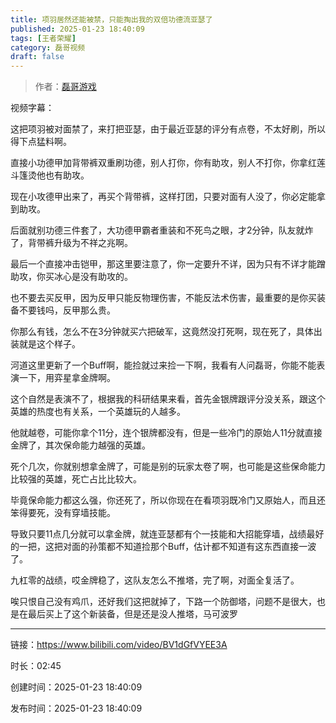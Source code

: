 ```yaml
---
title: 项羽居然还能被禁，只能掏出我的双倍功德流亚瑟了
published: 2025-01-23 18:40:09
tags: [王者荣耀]
category: 磊哥视频
draft: false
---
```



> 作者：[磊哥游戏](https://space.bilibili.com/268941858?spm_id_from=333.788.upinfo.head.click)

视频字幕：

这把项羽被对面禁了，来打把亚瑟，由于最近亚瑟的评分有点卷，不太好刷，所以得下点猛料啊。

直接小功德甲加背带裤双重刷功德，别人打你，你有助攻，别人不打你，你拿红莲斗篷烫他也有助攻。

现在小攻德甲出来了，再买个背带裤，这样打团，只要对面有人没了，你必定能拿到助攻。

后面就别功德三件套了，大功德甲霸者重装和不死鸟之眼，才2分钟，队友就炸了，背带裤升级为不祥之兆啊。

最后一个直接冲击铠甲，那这里要注意了，你一定要升不详，因为只有不详才能蹭助攻，你买冰心是没有助攻的。

也不要去买反甲，因为反甲只能反物理伤害，不能反法术伤害，最重要的是你买装备不要钱吗，反甲那么贵。

你那么有钱，怎么不在3分钟就买六把破军，这竟然没打死啊，现在死了，具体出装就是这个样子。

河道这里更新了一个Buff啊，能捡就过来捡一下啊，我看有人问磊哥，你能不能表演一下，用弈星拿金牌啊。

这个自然是表演不了，根据我的科研结果来看，首先金银牌跟评分没关系，跟这个英雄的热度也有关系，一个英雄玩的人越多。

他就越卷，可能你拿个11分，连个银牌都没有，但是一些冷门的原始人11分就直接金牌了，其次保命能力越强的英雄。

死个几次，你就别想拿金牌了，可能是别的玩家太卷了啊，也可能是这些保命能力比较强的英雄，死亡占比比较大。

毕竟保命能力都这么强，你还死了，所以你现在在看项羽既冷门又原始人，而且还笨得要死，没有穿墙技能。

导致只要11点几分就可以拿金牌，就连亚瑟都有个一技能和大招能穿墙，战绩最好的一把，这把对面的孙策都不知道捡那个Buff，估计都不知道有这东西直接一波了。

九杠零的战绩，哎金牌稳了，这队友怎么不推塔，完了啊，对面全复活了。

唉只恨自己没有鸡爪，还好我们这把就掉了，下路一个防御塔，问题不是很大，也是在最后买上了这个新装备，但是还是没人推塔，马可波罗

---


链接：https://www.bilibili.com/video/BV1dGfVYEE3A



时长：02:45

创建时间：2025-01-23 18:40:09

发布时间：2025-01-23 18:40:09
